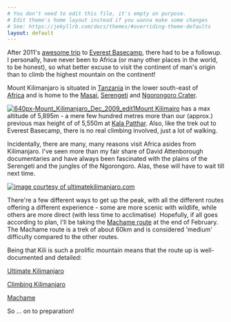 ```yaml
---
# You don't need to edit this file, it's empty on purpose.
# Edit theme's home layout instead if you wanna make some changes
# See: https://jekyllrb.com/docs/themes/#overriding-theme-defaults
layout: default
---
```

After 2011's [awesome trip](http://philshum.co.uk/trekking-everest/) to [Everest Basecamp](http://en.wikipedia.org/wiki/Everest_Base_Camp), there had to be a followup. I personally, have never been to Africa (or many other places in the world, to be honest), so what better excuse to visit the continent of man's origin than to climb the highest mountain on the continent!

Mount Kilimanjaro is situated in [Tanzania](http://en.wikipedia.org/wiki/Tanzania) in the lower south-east of [Africa](http://en.wikipedia.org/wiki/East_Africa) and is home to the [Masai](http://en.wikipedia.org/wiki/Maasai_people), [Serengeti](http://en.wikipedia.org/wiki/Serengeti) and [Ngorongoro Crater](http://en.wikipedia.org/wiki/Ngorongoro_Conservation_Area#Ngorongoro_Crater).

[<img alt="640px-Mount_Kilimanjaro_Dec_2009_edit1" src="{{ site.baseurl }}/assets/optimised/640px-Mount_Kilimanjaro_Dec_2009_edit1.jpg" />Mount Kilimajro](http://en.wikipedia.org/wiki/Mount_Kilimanjaro) has a max altitude of 5,895m - a mere few hundred metres more than our (approx.) previous max height of of 5,550m at [Kala Patthar](http://en.wikipedia.org/wiki/Kala_Patthar). Also, like the trek out to Everest Basecamp, there is no real climbing involved, just a lot of walking.

Incidentally, there are many, many reasons visit Africa asides from Kilimanjaro. I've seen more than my fair share of David Attenborough documentaries and have always been fascinated with the plains of the Serengeti and the jungles of the Ngorongoro. Alas, these will have to wait till next time.

[<img alt="image courtesy of ultimatekilimanjaro.com" src="{{ site.baseurl }}/assets/optimised/map8.jpg" />](http://www.ultimatekilimanjaro.com/routes.htm)

There're a few different ways to get up the peak, with all the different routes offering a different experience - some are more scenic with wildlife, while others are more direct (with less time to acclimatise)  Hopefully, if all goes according to plan, I'll be taking the [Machame route](http://en.wikipedia.org/wiki/Mount_Kilimanjaro_climbing_routes#Machame) at the end of February. The Machame route is a trek of about 60km and is considered 'medium' difficulty compared to the other routes.

Being that Kili is such a prolific mountain means that the route up is well-documented and detailed:

[Ultimate Kilimanjaro](http://www.ultimatekilimanjaro.com/index.htm)

[Climbing Kilimanjaro](http://www.climbingkilimanjaro.com/)

[Machame](http://machame.com/)

So ... on to preparation!